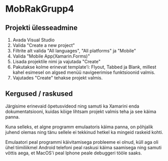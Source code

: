 # MobRakGrupp4

## Projekti ülesseadmine

1. Avada Visual Studio
2. Valida "Create a new project"
3. Filtrite alt valida "All languages", "All platforms" ja "Mobile"
4. Valida "Mobile App(Xamarin.Forms)"
5. Lisada projektile nimi ja vajutada "Create"
6. Pakutakse kolme erinevat template'i: Flyout, Tabbed ja Blank, millest kahel esimesel on algsed menüü navigeerimise funktsioonid valmis.
7. Vajutades "Create" tehakse projekt valmis.

## Kergused / raskused

Järgisime erinevaid õpetusvideod ning samuti ka Xamarini enda dokumentatsiooni, kuidas kõige lihtsam projekt valmis teha ja see käima panna.

Kuna selleks, et algne programm emulaatoris käima panna, on põhjalik juhend olemas ning tänu sellele ei tekkinud hetkel ka mingeid raskeid kohti.

Emulaatori peal programmi käivitamisega probleeme ei olnud, küll aga oli ühel tiimiliikmel Android telefoni peal raskusi käima saamisega ning samuti võttis aega, et MacOS'i peal Iphone peale debuggeri tööle saaks.
